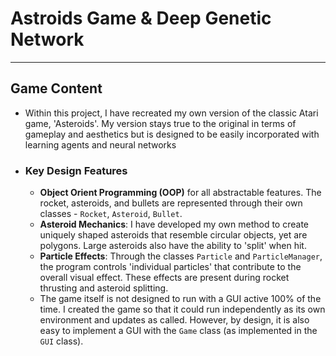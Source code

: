 # Astroids Game & Deep Genetic Network
---
## Game Content
- Within this project, I have recreated my own version of the classic Atari game, 'Asteroids'. My version stays true to the original in terms of gameplay and aesthetics but is designed to be easily incorporated with learning agents and neural networks
- ### Key Design Features
    - **Object Orient Programming (OOP)** for all abstractable features. The rocket, asteroids, and bullets are represented through their own classes - `Rocket`, `Asteroid`, `Bullet`.
    - **Asteroid Mechanics**: I have developed my own method to create uniquely shaped asteroids that resemble circular objects, yet are polygons. Large asteroids also have the ability to 'split' when hit.
    - **Particle Effects**: Through the classes `Particle` and `ParticleManager`, the program controls 'individual particles' that contribute to the overall visual effect. These effects are present during rocket thrusting and asteroid splitting.
    - The game itself is not designed to run with a GUI active 100% of the time. I created the game so that it could run independently as its own environment and updates as called. However, by design, it is also easy to implement a GUI with the `Game` class (as implemented in the `GUI` class).